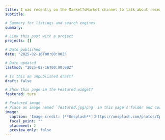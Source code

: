 ```yaml
---
title: I was recently on the MarketToMarket channel to talk about research on automated asparagus harvesters and mobile machine vision for blueberries. Check out the YouTube video at https://youtu.be/3CK_osDhd-A?si=2uBnRoDIzQISyssK
subtitle: 

# Summary for listings and search engines
summary:

# Link this post with a project
projects: []

# Date published
date: "2025-02-16T00:00:00Z"

# Date updated
lastmod: "2025-02-16T00:00:00Z"

# Is this an unpublished draft?
draft: false

# Show this page in the Featured widget?
featured: ture

# Featured image
# Place an image named `featured.jpg/png` in this page's folder and customize its options here.
image:
  caption: 'Image credit: [**Unsplash**](https://unsplash.com/photos/CpkOjOcXdUY)'
  focal_point: ""
  placement: 2
  preview_only: false
---
```


